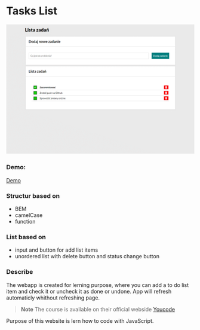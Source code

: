 # Tasks List

![Tasks List](images/gifForReadme.gif)

### Demo:
[Demo](https://p27wasylik.github.io/awasylik/)

### Structur based on

- BEM
- camelCase
- function

### List based on

- input and button for add list items
- unordered list with delete button and status change button

### Describe

The webapp is created for lerning purpose, where you can add a to do list item and check it or uncheck it as done or undone. App will refresh automaticly whithout refreshing page.

> **Note** The course is available on their official webside [Youcode](https://youcode.pl)

Purpose of this website is lern how to code with JavaScript.
